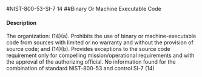 #NIST-800-53-SI-7 14
##Binary Or Machine Executable Code
#### Description
The organization:
   (14)(a).  Prohibits the use of binary or machine-executable code from sources with limited or no warranty and without the provision of source code; and
   (14)(b).  Provides exceptions to the source code requirement only for compelling mission/operational requirements and with the approval of the authorizing official.
No information found for the combination of standard NIST-800-53 and control SI-7 (14)
